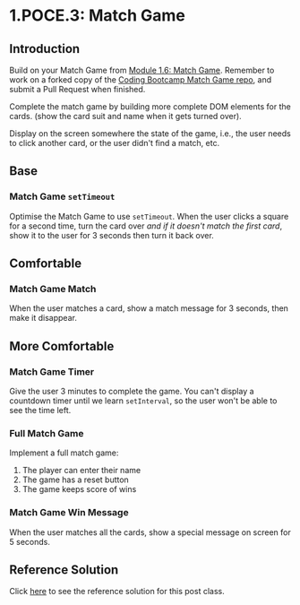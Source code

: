 # 1.POCE.3: Match Game

## Introduction

Build on your Match Game from [Module 1.6: Match Game](../1.6-match-game.md). Remember to work on a forked copy of the [Coding Bootcamp Match Game repo](https://github.com/rocketacademy/match-game-bootcamp), and submit a Pull Request when finished.

Complete the match game by building more complete DOM elements for the cards. (show the card suit and name when it gets turned over).

Display on the screen somewhere the state of the game, i.e., the user needs to click another card, or the user didn't find a match, etc.

## Base

### Match Game `setTimeout`

Optimise the Match Game to use `setTimeout`. When the user clicks a square for a second time, turn the card over _and if it doesn't match the first card_, show it to the user for 3 seconds then turn it back over.

## Comfortable

### Match Game Match

When the user matches a card, show a match message for 3 seconds, then make it disappear.

## More Comfortable

### Match Game Timer

Give the user 3 minutes to complete the game. You can't display a countdown timer until we learn `setInterval`, so the user won't be able to see the time left.

### Full Match Game

Implement a full match game:

1. The player can enter their name
2. The game has a reset button
3. The game keeps score of wins

### Match Game Win Message

When the user matches all the cards, show a special message on screen for 5 seconds.

## Reference Solution

Click [here](https://github.com/rocketacademy/match-game-bootcamp/tree/solution-base) to see the reference solution for this post class.
